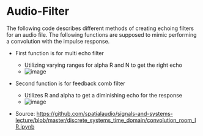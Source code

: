 # Audio-Filter
 The following code describes different methods of creating echoing filters for an audio file. The following functions are supposed to mimic performing a convolution with the impulse response.
 
* First function is for multi echo filter
  * Utilizing varying ranges for alpha R and N to get the right echo
  * ![image](https://user-images.githubusercontent.com/89094185/197247256-4b7039ce-0add-49ba-8aa2-4ddd65272a37.png)


* Second function is for feedback comb filter
  * Utilizes R and alpha to get a diminishing echo for the response
  * ![image](https://user-images.githubusercontent.com/89094185/197247290-e7234c3b-d4a4-4c1c-81a2-2cc7952bb1af.png)
 
* Source: https://github.com/spatialaudio/signals-and-systems-lecture/blob/master/discrete_systems_time_domain/convolution_room_IR.ipynb
